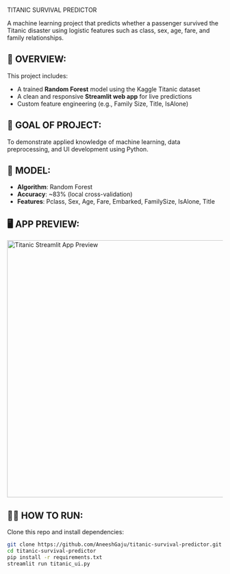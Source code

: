 TITANIC SURVIVAL PREDICTOR

A machine learning project that predicts whether a passenger survived the Titanic disaster using logistic features such as class, sex, age, fare, and family relationships.

## 📌 OVERVIEW:
This project includes:
- A trained **Random Forest** model using the Kaggle Titanic dataset
- A clean and responsive **Streamlit web app** for live predictions
- Custom feature engineering (e.g., Family Size, Title, IsAlone)

## 🎯 GOAL OF PROJECT:
To demonstrate applied knowledge of machine learning, data preprocessing, and UI development using Python.

## 🧠 MODEL:
- **Algorithm**: Random Forest
- **Accuracy**: ~83% (local cross-validation)
- **Features**: Pclass, Sex, Age, Fare, Embarked, FamilySize, IsAlone, Title

## 🖥️ APP PREVIEW:
<img src="preview.gif" alt="Titanic Streamlit App Preview" width="600"/>

## 🏃‍♂️ HOW TO RUN:

Clone this repo and install dependencies:
```bash
git clone https://github.com/AneeshGaju/titanic-survival-predictor.git
cd titanic-survival-predictor
pip install -r requirements.txt
streamlit run titanic_ui.py

